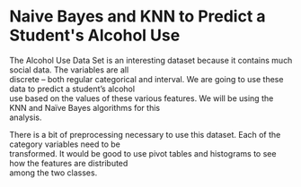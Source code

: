 # Naive Bayes and KNN to Predict a Student's Alcohol Use

The Alcohol Use Data Set is an interesting dataset because it contains much social data.  The variables are all \
discrete – both regular categorical and interval.  We are going to use these data to predict a student’s alcohol \
use based on the values of these various features.  We will be using the KNN and Naïve Bayes algorithms for this \
analysis.

There is a bit of preprocessing necessary to use this dataset.  Each of the category variables need to be \
transformed. It would be good to use pivot tables and histograms to see how the features are distributed \
among the two classes.


